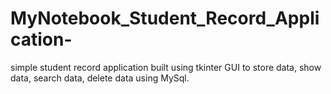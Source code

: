 # MyNotebook_Student_Record_Application-

simple student record application built using tkinter GUI to store data, show data, search data, delete data using MySql.

